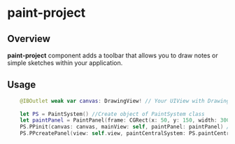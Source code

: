 # paint-project

## Overview

**paint-project** component adds a toolbar that allows you to draw notes or simple sketches within your application.

## Usage
```swift
    @IBOutlet weak var canvas: DrawingView! // Your UIView with DrawingView class
    
    let PS = PaintSystem() //Create object of PaintSystem class
    let paintPanel = PaintPanel(frame: CGRect(x: 50, y: 150, width: 300, height: 100)) //Create panel with tools and options.
    PS.PPinit(canvas: canvas, mainView: self, paintPanel: paintPanel) //init your canvas
    PS.PPcreatePanel(view: self.view, paintCentralSystem: PS.paintCentralSystem, paintPanel: paintPanel) //init your paintPanel
```
